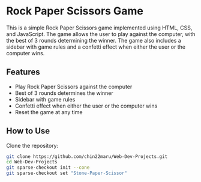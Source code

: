 # Rock Paper Scissors Game

This is a simple Rock Paper Scissors game implemented using HTML, CSS, and JavaScript. The game allows the user to play against the computer, with the best of 3 rounds determining the winner. The game also includes a sidebar with game rules and a confetti effect when either the user or the computer wins.

## Features

- Play Rock Paper Scissors against the computer
- Best of 3 rounds determines the winner
- Sidebar with game rules
- Confetti effect when either the user or the computer wins
- Reset the game at any time

## How to Use

Clone the repository:
```bash
git clone https://github.com/chin22maru/Web-Dev-Projects.git
cd Web-Dev-Projects
git sparse-checkout init --cone
git sparse-checkout set "Stone-Paper-Scissor"